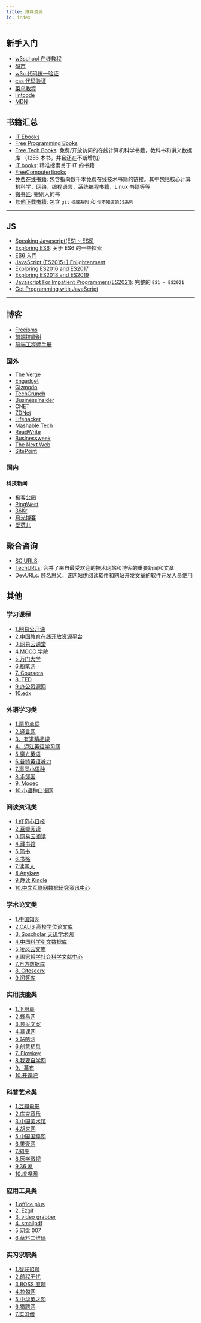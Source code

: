 ```yaml
---
title: 推荐资源
id: index
---
```


## 新手入门

- [w3school 在线教程](https://www.w3school.com.cn/)
- [码市](https://codemart.com/)
- [w3c 代码统一验证](https://validator.w3.org/)
- [css 代码验证](https://cssstats.com/)
- [菜鸟教程](https://www.runoob.com/)
- [lintcode](https://www.lintcode.com/)
- [MDN](https://developer.mozilla.org/zh-CN/)

## 书籍汇总

- [IT Ebooks](https://it-ebooks.info/)
- [Free Programming Books](https://ebookfoundation.github.io/free-programming-books/books/free-programming-books-zh.html)
- [Free Tech Books](https://www.freetechbooks.com/): 免费/开放访问的在线计算机科学书籍，教科书和讲义数据库
  （1256 本书，并且还在不断增加）
- [IT books](https://it-ebooks-search.info/): 精准搜索关于 IT 的书籍
- [FreeComputerBooks](https://freecomputerbooks.com/)
- [免费在线书籍](http://www.freebookcentre.net/): 包含指向数千本免费在线技术书籍的链接。其中包括核心计算机科学，网络，编程语言，系统编程书籍，Linux 书籍等等
- [搬书匠](http://www.banshujiang.cn/): 搬别人的书
- [其他下载书籍](https://www.yuque.com/docs/share/8b3f5677-1d52-4d22-a27f-b688c2aa0d6a?#《Git》): 包含 `git` `权威系列` 和 `你不知道的JS系列`

---

## JS

- [Speaking Javascript(ES1 ~ ES5)](http://speakingjs.com/es5/index.html)
- [Exploring ES6](https://exploringjs.com/es6/index.html): 关于 ES6 的一些探索
- [ES6 入门](https://es6.ruanyifeng.com/)
- [JavaScript (ES2015+) Enlightenment](https://frontendmasters.com/books/javascript-enlightenment/)
- [Exploring ES2016 and ES2017](https://exploringjs.com/es2016-es2017/index.html)
- [Exploring ES2018 and ES2019](https://exploringjs.com/es2018-es2019/index.html)
- [Javascript For Impatient Programmers(ES2021)](https://exploringjs.com/impatient-js/toc.html): 完整的 `ES1 ~ ES2021`
- [Get Programming with JavaScript ](https://www.manning.com/books/get-programming-with-javascript)

---

## 博客

- [Freeisms](https://www.striveforus.com/)
- [前端技能树](http://sherlock.phodal.com/)
- [前端工程师手册](https://leohxj.gitbooks.io/front-end-database/content/index.html)

### 国外

- [The Verge](https://www.theverge.com/)
- [Engadget](https://www.engadget.com/)
- [Gizmodo](https://gizmodo.com/)
- [TechCrunch](https://techcrunch.com/)
- [BusinessInsider](https://www.businessinsider.com/)
- [CNET](https://www.cnet.com/)
- [ZDNet](https://www.zdnet.com/)
- [Lifehacker](https://lifehacker.com/)
- [Mashable Tech](https://sea.mashable.com/tech/)
- [ReadWrite](https://readwrite.com/)
- [Businessweek](https://www.bloomberg.com/businessweek)
- [The Next Web](https://thenextweb.com/)
- [SitePoint](https://www.sitepoint.com/)

### 国内

#### 科技新闻

- [极客公园](http://www.geekpark.net/)
- [PingWest](https://www.pingwest.com/)
- [36Kr](https://www.36kr.com/)
- [月光博客](https://www.williamlong.info/)
- [爱范儿](https://www.ifanr.com/)
  <!-- [虎嗅网]() -->
  <!-- [雷锋网]() -->
  <!-- [钛媒体]() -->
  <!-- [TechWeb]() -->
  <!-- [互联网的那些事]() -->

## 聚合咨询

- [SCIURLS](https://sciurls.com/):
- [TechURLs](https://techurls.com/): 合并了来自最受欢迎的技术网站和博客的重要新闻和文章
- [DevURLs](https://devurls.com/): 顾名思义，该网站供阅读软件和网站开发文章的软件开发人员使用

## 其他

### 学习课程

- [1.网易公开课](https://open.163.com/)
- [2.中国教育在线开放资源平台](http://www.class.cn/index/open)
- [3.网易云课堂](https://study.163.com/)
- [4.MOCC 学院](https://mooc.icve.com.cn/)
- [5.万门大学](https://www.wanmen.org/)
- [6.粉笔网](https://fenbi.com/web/)
- [7. Coursera](https://www.coursera.org/)
- [8. TED](https://www.ted.com/#/)
- [9.办公资源网](https://www.bangongziyuan.com/)
- [10.edx](http://www.edx.org/)

### 外语学习类

- [1.扇贝单词](https://www.shanbay.com/)
- [2.译言网](http://auth.yeeyan.org/)
- [3、有道精品课](https://xue.youdao.com/)
- [4、沪江英语学习网](https://www.hjenglish.com/)
- [5.魔方英语](http://www.mofunenglish.com/)
- [6.普特英语听力](http://www.putclub.com/)
- [7.声同小语种](http://www.somdom.com/)
- [8.多邻国](http://www.duolingo.cn/)
- [9. Mooec](https://www.mooc.cn/)
- [10.小语种口语网](http://www.tukkk.com/)

### 阅读资讯类

- [1.好奇心日报](http://www.qdaily.com/)
- [2.豆瓣阅读](https://read.douban.com/)
- [3.网易云阅读](http://yuedu.163.com/)
- [4.藏书馆](http://www.geeboo.com/)
- [5.简书](https://www.jianshu.com/)
- [6.书格](https://www.shuge.org/)
- [7.读写人](http://www.duxieren.com/)
- [8.Anykew](http://www.anykey.org/)
- [9.静读 Kindle](http://jdkindle.com/)
- [10.中文互联网数据研究资讯中心](http://www.199it.com/)

### 学术论文类

- [1.中国知网](http://www.cnki.net/)
- [2.CALIS 高校学位论文库](http://etd.calis.edu.cn/)
- [3. Soscholar 天玑学术网](http://soscholar.com/)
- [4.中国科学引文数据库](http://webofknowledge.com/CSCD)
- [5.凌风云文库](https://wenku.lingfengyun.com/)
- [6.国家哲学社会科学文献中心](http://www.ncpssd.org/)
- [7.万方数据库](http://202.107.204.25:8080/)
- [8. Citeseerx](http://citeseerx.ist.psu.edu/)
- [9.问答库](https://www.asklib.com/)

### 实用技能类

- [1.下厨房](http://www.xiachufang.com/)
- [2.蜂鸟网](http://www.fengniao.com/)
- [3.顶尖文案](https://www.topys.cn/)
- [4.慕课网](https://www.imooc.com/)
- [5.站酷网](https://www.zcool.com.cn/)
- [6.创意栖息](http://www.ideaest.com/)
- [7. Flowkey](https://www.flowkey.com)
- [8.我要自学网](https://www.51zxw.net/)
- [9、幕布](https://mubu.com/)
- [10.开课吧](https://www.kaikeba.com/)

### 科普艺术类

- [1.豆瓣电影](https://movie.douban.com/)
- [2.库克音乐](http://www.kuke.com/)
- [3.中国美术馆](http://www.namoc.org/)
- [4.胡来网](http://www.hoolay.cn/)
- [5.中国国粹网](http://www.zhgc.com/index.asp)
- [6.果壳网](https://www.guokr.com/)
- [7.知乎](https://www.zhihu.com/)
- [8.医学微视](https://www.mvyxws.com/)
- [9.36 氪](https://36kr.com/)
- [10.虎嗅网](https://www.huxiu.com/)

### 应用工具类

- [1.office plus](http://www.officeplus.cn/)
- [2. Ezgif](https://ezgif.com/)
- [3. video grabber](https://www.videograbber.net/)
- [4. smallpdf](https://smallpdf.com/)
- [5.网盘 007](https://wangpan007.com/)
- [6.草料二维码](https://cli.im/)

### 实习求职类

- [1.智联招聘](https://www.zhaopin.com/)
- [2.前程无忧](https://www.51job.com/)
- [3.BOSS 直聘](https://www.zhipin.com/)
- [4.拉勾网](https://www.lagou.com/)
- [5.中华英才网](http://www.chinahr.com/home/sz/)
- [6.猎聘网](https://www.liepin.com/)
- [7.实习僧](https://www.shixiseng.com/)
